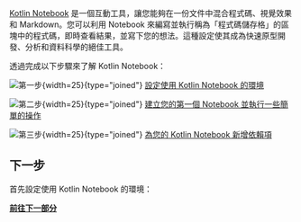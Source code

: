 [//]: # (title: Kotlin Notebook 入門)

[Kotlin Notebook](kotlin-notebook-overview.md) 是一個互動工具，讓您能夠在一份文件中混合程式碼、視覺效果和 Markdown。您可以利用 Notebook 來編寫並執行稱為「程式碼儲存格」的區塊中的程式碼，即時查看結果，並寫下您的想法。這種設定使其成為快速原型開發、分析和資料科學的絕佳工具。

透過完成以下步驟來了解 Kotlin Notebook：

![第一步](icon-1.svg){width=25}{type="joined"} [設定使用 Kotlin Notebook 的環境](kotlin-notebook-set-up-env.md)

![第二步](icon-2.svg){width=25}{type="joined"} [建立您的第一個 Notebook 並執行一些簡單的操作](kotlin-notebook-create.md)

![第三步](icon-3.svg){width=25}{type="joined"} [為您的 Kotlin Notebook 新增依賴項](kotlin-notebook-add-dependencies.md)

## 下一步

首先設定使用 Kotlin Notebook 的環境：

**[前往下一部分](kotlin-notebook-set-up-env.md)**